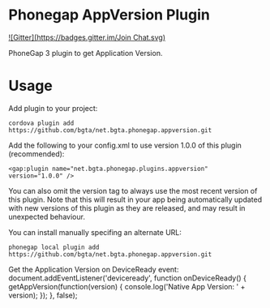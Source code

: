 Phonegap AppVersion Plugin
============================
[![Gitter](https://badges.gitter.im/Join Chat.svg)](https://gitter.im/bgta/net.bgta.phonegap.appversion?utm_source=badge&utm_medium=badge&utm_campaign=pr-badge&utm_content=badge)

PhoneGap 3 plugin to get Application Version.

Usage
=====

Add plugin to your project:

    cordova plugin add https://github.com/bgta/net.bgta.phonegap.appversion.git

Add the following to your config.xml to use version 1.0.0 of this plugin (recommended):

    <gap:plugin name="net.bgta.phonegap.plugins.appversion" version="1.0.0" />
	
You can also omit the version tag to always use the most recent version of this plugin. Note that this will result in your app being automatically updated with new versions of this plugin as they are released, and may result in unexpected behaviour.

You can install manually specifing an alternate URL:

    phonegap local plugin add https://github.com/bgta/net.bgta.phonegap.appversion.git

Get the Application Version on DeviceReady event:
    document.addEventListener('deviceready', function onDeviceReady() {
        getAppVersion(function(version) {
            console.log('Native App Version: ' + version);
        });
    }, false);
